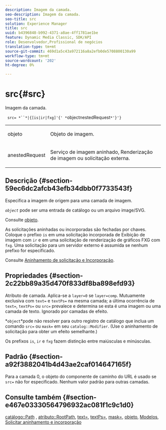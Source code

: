 ```yaml
---
description: Imagem da camada.
seo-description: Imagem da camada.
seo-title: src
solution: Experience Manager
title: src
uuid: b4396848-b992-4371-a8ae-4ff1781ae1be
feature: Dynamic Media Classic, SDK/API
role: Desenvolvedor,Profissional de negócios
translation-type: tm+mt
source-git-commit: 469d1a5c43a972116a8a2efb0de5708800130a99
workflow-type: tm+mt
source-wordcount: '202'
ht-degree: 0%

---
```



# src{#src}

Imagem da camada.

` src= *``*|{[is|ir|fxg]'{' *`objectnestedRequest`*'}'}`

<table id="simpletable_59104309B8284B21ABCE7DC95BF5A273"> 
 <tr class="strow"> 
  <td class="stentry"> <p> <span class="varname"> objeto  </span> </p> </td> 
  <td class="stentry"> <p>Objeto de imagem. </p> </td> 
 </tr> 
 <tr class="strow"> 
  <td class="stentry"> <p> <span class="varname"> anestedRequest  </span> </p> </td> 
  <td class="stentry"> <p>Serviço de imagem aninhado, Renderização de imagem ou solicitação externa. </p> </td> 
 </tr> 
</table>

## Descrição {#section-59ec6dc2afcb43efb34dbb0f7733543f}

Especifica a imagem de origem para uma camada de imagem.

*`object`* pode ser uma entrada de catálogo ou um arquivo image/SVG.

Consulte [objeto](../../../../../is-api/http-ref/image-serving-api-ref/c-http-protocol-reference/c-data-types/r-object.md#reference-2591bd24548d462782c68d138ef795a0).

As solicitações aninhadas ou incorporadas são fechadas por chaves. Coloque o prefixo `is` em uma solicitação incorporada de Exibição de imagem com `ir` e em uma solicitação de renderização de gráficos FXG com `fxg`. Uma solicitação para um servidor externo é assumida se nenhum prefixo for especificado.

Consulte [Aninhamento de solicitação e Incorporação](../../../../../is-api/http-ref/image-serving-api-ref/c-http-protocol-reference/c-syntax-and-features/r-request-nesting-and-embedding.md#reference-38ec66d4062046589e16c39bf1c6049b).

## Propriedades {#section-2c22bb89a35d470f833df8ba898efd93}

Atributo de camada. Aplica-se a `layer=0` se `layer=comp`. Mutuamente exclusiva com `text=` e `textPs=` na mesma camada; a última ocorrência de `text=`, `textPs=` ou `src=` prevalece e determina se esta é uma imagem ou uma camada de texto. Ignorado por camadas de efeito.

*`object`*pode não resolver para outro registro de catálogo que inclua um comando `src=` ou `mask=` em seu `catalog::Modifier`. (Use o aninhamento de solicitação para obter um efeito semelhante.)

Os prefixos `is`, `ir` e `fxg` fazem distinção entre maiúsculas e minúsculas.

## Padrão {#section-a92f3882041b4d43ae2caf014647165f}

Para a camada 0, o objeto do componente de caminho do URL é usado se `src=` não for especificado. Nenhum valor padrão para outras camadas.

## Consulte também {#section-e467e03330564796932ac081f1c9c1d0}

[catálogo::Path](/help/aem-is-ir-api/is-api/image-catalog/image-serving-api-ref/c-image-catalog-reference/c-image-svg-data-reference/c-image-data-reference/r-path-cat.md) ,  [atributo::RootPath](../../../../../is-api/image-catalog/image-serving-api-ref/c-image-catalog-reference/c-attributes-reference/r-rootpath.md#reference-17d57e5967be403b8408fa7214017494),  [text=](../../../../../is-api/http-ref/image-serving-api-ref/c-http-protocol-reference/c-command-reference/r-text.md#reference-84634052e48548539a1ef63cbe41f22f),  [textPs=](../../../../../is-api/http-ref/image-serving-api-ref/c-http-protocol-reference/c-command-reference/r-textps.md#reference-4209a2a6169f44278da2647cfb0cd767),  [mask=](../../../../../is-api/http-ref/image-serving-api-ref/c-http-protocol-reference/c-command-reference/r-mask.md#reference-922254e027404fb890b850e2723ee06e),  [objeto](../../../../../is-api/http-ref/image-serving-api-ref/c-http-protocol-reference/c-data-types/r-object.md#reference-2591bd24548d462782c68d138ef795a0),  [Modelos](../../../../../is-api/http-ref/image-serving-api-ref/c-http-protocol-reference/c-templates/c-templates.md#concept-3cd2d2adae0e41b2979b9640244d4d3e),  [Solicitar aninhamento e incorporação](../../../../../is-api/http-ref/image-serving-api-ref/c-http-protocol-reference/c-syntax-and-features/r-request-nesting-and-embedding.md#reference-38ec66d4062046589e16c39bf1c6049b)
